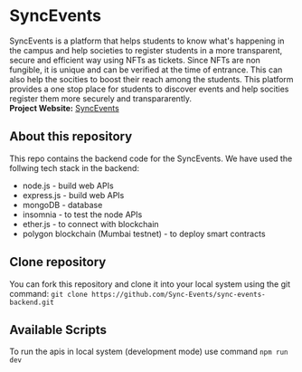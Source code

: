 # SyncEvents

SyncEvents is a platform that helps students to know what's happening in the campus and help societies to register students in a more transparent, secure and efficient way using NFTs as tickets. Since NFTs are non fungible, it is unique and can be verified at the time of entrance. This can also help the socities to boost their reach among the students.
This platform provides a one stop place for students to discover events and help socities register them more securely and transpararently. <br>
**Project Website:**
[SyncEvents](https://sync-events.netlify.app/)

## About this repository
This repo contains the backend code for the SyncEvents. We have used the follwing tech stack in the backend:
- node.js - build web APIs
- express.js - build web APIs
- mongoDB - database
- insomnia - to test the node APIs 
- ether.js - to connect with blockchain
- polygon blockchain (Mumbai testnet) - to deploy smart contracts

## Clone repository
You can fork this repository and clone it into your local system using the git command: `git clone https://github.com/Sync-Events/sync-events-backend.git`

## Available Scripts
To run the apis in local system (development mode) use command `npm run dev`
